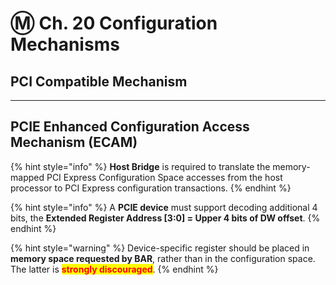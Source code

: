 # Ⓜ Ch. 20 Configuration Mechanisms

## PCI Compatible Mechanism

***

## PCIE Enhanced Configuration Access Mechanism (ECAM)

{% hint style="info" %}
**Host Bridge** is required to translate the memory-mapped PCI Express Configuration Space accesses from the host processor to PCI Express configuration transactions.
{% endhint %}

{% hint style="info" %}
A **PCIE device** must support decoding additional 4 bits, the **Extended Register Address \[3:0] = Upper 4 bits of DW offset**.
{% endhint %}

{% hint style="warning" %}
Device-specific register should be placed in **memory space requested by BAR**, rather than in the configuration space. The latter is <mark style="color:red;">**strongly discouraged**</mark>.
{% endhint %}
